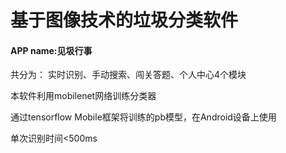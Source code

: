 # 基于图像技术的垃圾分类软件
#### APP name:见圾行事
共分为： 实时识别、手动搜索、闯关答题、个人中心4个模块

本软件利用mobilenet网络训练分类器

 通过tensorflow Mobile框架将训练的pb模型，在Android设备上使用
 
单次识别时间<500ms
